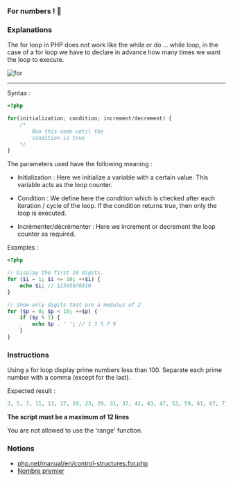 ### For numbers ! 🦾

### Explanations

The for loop in PHP does not work like the while or do ... while loop, in the case of a for loop we have to declare in advance how many times we want the loop to execute.

![for](https://i.imgur.com/PuwtZTE.png)

---

Syntax :

```php
<?php

for(initialization; condition; increment/decrement) {
    /*
        Run this code until the
        condition is true
    */
}
```

The parameters used have the following meaning :

- Initialization : Here we initialize a variable with a certain value. This variable acts as the loop counter.

- Condition : We define here the condition which is checked after each iteration / cycle of the loop. If the condition returns true, then only the loop is executed.

- Incrémenter/décrémenter : Here we increment or decrement the loop counter as required.

Examples :

```php
<?php

// Display the first 10 digits.
for ($i = 1; $i <= 10; ++$i) {
    echo $i; // 12345678910
}

// Show only digits that are a modulus of 2
for ($p = 0; $p < 10; ++$p) {
    if ($p % 2) {
        echo $p . ' '; // 1 3 5 7 9
    }
}
```

### Instructions

Using a for loop display prime numbers less than 100.
Separate each prime number with a comma (except for the last).

Expected result :

```php
3, 5, 7, 11, 13, 17, 19, 23, 29, 31, 37, 41, 43, 47, 53, 59, 61, 67, 71, 73, 79, 83, 89, 97
```

**The script must be a maximum of 12 lines**

You are not allowed to use the 'range' function.

### Notions

- <a href="https://www.php.net/manual/en/control-structures.for.php" target="_blank">php.net/manual/en/control-structures.for.php</a>
- <a href="https://fr.wikipedia.org/wiki/Nombre_premier" target="_blank">Nombre premier</a>
